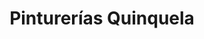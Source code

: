 ---
title: "Pinturerías Quinquela"
url: /ciudad-autonoma-de-buenos-aires/pinturerias-quinquela/
shop: Farben
---